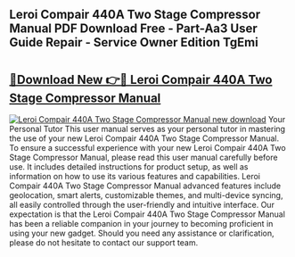 ## Leroi Compair 440A Two Stage Compressor Manual PDF Download Free - Part-Aa3 User Guide Repair - Service Owner Edition TgEmi

# <h2><a href="http://bc91658.oget.top/?id=Leroi+Compair+440A+Two+Stage+Compressor+Manual">🔗Download New 👉🔴 Leroi Compair 440A Two Stage Compressor Manual</a></h2>

[![Leroi Compair 440A Two Stage Compressor Manual new download](https://i.imgur.com/5g1atiW.png)](http://bc91658.oget.top/?id=Leroi+Compair+440A+Two+Stage+Compressor+Manual)
Your Personal Tutor This user manual serves as your personal tutor in mastering the use of your new Leroi Compair 440A Two Stage Compressor Manual. To ensure a successful experience with your new Leroi Compair 440A Two Stage Compressor Manual, please read this user manual carefully before use. It includes detailed instructions for product setup, as well as information on how to use its various features and capabilities. Leroi Compair 440A Two Stage Compressor Manual advanced features include geolocation, smart alerts, customizable themes, and multi-device syncing, all easily controlled through the user-friendly and intuitive interface. Our expectation is that the Leroi Compair 440A Two Stage Compressor Manual has been a reliable companion in your journey to becoming proficient in using your new gadget. Should you need any assistance or clarification, please do not hesitate to contact our support team.
